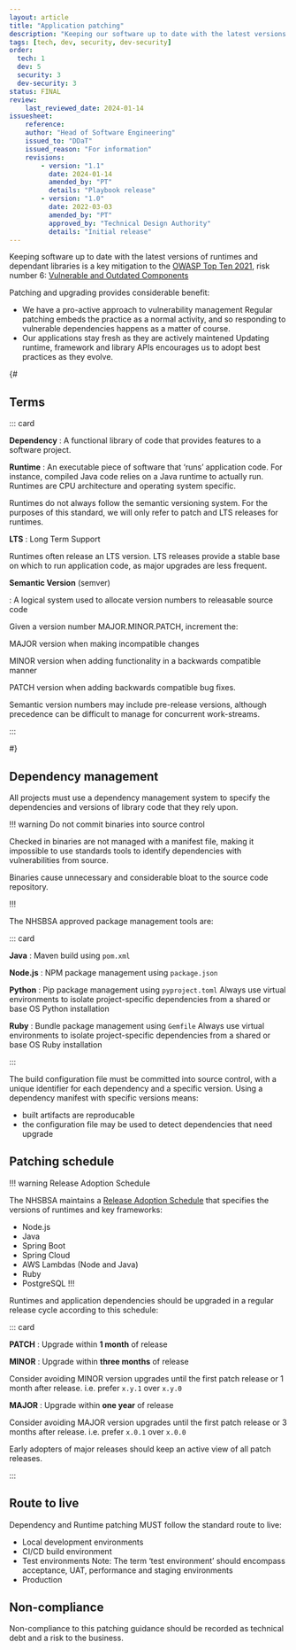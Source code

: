 ```yaml
---
layout: article
title: "Application patching"
description: "Keeping our software up to date with the latest versions of dependant libraries and runtimes"
tags: [tech, dev, security, dev-security]
order:
  tech: 1
  dev: 5
  security: 3
  dev-security: 3
status: FINAL
review:
    last_reviewed_date: 2024-01-14
issuesheet:
    reference: 
    author: "Head of Software Engineering"
    issued_to: "DDaT"
    issued_reason: "For information"
    revisions:
        - version: "1.1"
          date: 2024-01-14
          amended_by: "PT"
          details: "Playbook release"
        - version: "1.0"
          date: 2022-03-03
          amended_by: "PT"
          approved_by: "Technical Design Authority"
          details: "Initial release"
---
```

Keeping software up to date with the latest versions of runtimes and dependant libraries is a key mitigation to the [OWASP Top Ten 2021](https://owasp.org/Top10/), risk number 6: [Vulnerable and Outdated Components](https://owasp.org/Top10/A06_2021-Vulnerable_and_Outdated_Components/)

Patching and upgrading provides considerable benefit:

* We have a pro-active approach to vulnerability management
  Regular patching embeds the practice as a normal activity, and so responding to vulnerable dependencies happens as a matter of course.
* Our applications stay fresh as they are actively maintened
  Updating runtime, framework and library APIs encourages us to adopt best practices as they evolve.

{#

## Terms

::: card

__Dependency__
: A functional library of code that provides features to a software project.

__Runtime__
: An executable piece of software that ‘runs’ application code. For instance, compiled Java code relies on a Java runtime to actually run. Runtimes are CPU architecture and operating system specific.
  
  Runtimes do not always follow the semantic versioning system. For the purposes of this standard, we will only refer to patch and LTS releases for runtimes.

__LTS__
: Long Term Support

  Runtimes often release an LTS version. LTS releases provide a stable base on which to run application code, as major upgrades are less frequent.

__Semantic Version__ (semver)

: A logical system used to allocate version numbers to releasable source code

  Given a version number MAJOR.MINOR.PATCH, increment the:

  MAJOR version when making incompatible changes

  MINOR version when adding functionality in a backwards compatible manner

  PATCH version when adding backwards compatible bug fixes.

  Semantic version numbers may include pre-release versions, although precedence can be difficult to manage for concurrent work-streams.

:::

#}

## Dependency management

All projects must use a dependency management system to specify the dependencies and versions of library code that they rely upon.

!!! warning Do not commit binaries into source control

Checked in binaries are not managed with a manifest file, making it impossible to use standards tools to identify dependencies with vulnerabilities from source.

Binaries cause unnecessary and considerable bloat to the source code repository.

!!!

The NHSBSA approved package management tools are:

::: card

__Java__
: Maven build using `pom.xml`

__Node.js__
: NPM package management using `package.json`

__Python__
: Pip package management using `pyproject.toml`
  Always use virtual environments to isolate project-specific dependencies from a shared or base OS Python installation

__Ruby__
: Bundle package management using `Gemfile`
  Always use virtual environments to isolate project-specific dependencies from a shared or base OS Ruby installation

:::

The build configuration file must be committed into source control, with a unique identifier for each dependency and a specific version. Using a dependency manifest with specific versions means:

* built artifacts are reproducable
* the configuration file may be used to detect dependencies that need upgrade

## Patching schedule

!!! warning Release Adoption Schedule

The NHSBSA maintains a [Release Adoption Schedule](../tech-release-adoption-schedule/) that specifies the versions of runtimes and key frameworks:

* Node.js
* Java
* Spring Boot
* Spring Cloud
* AWS Lambdas (Node and Java)
* Ruby
* PostgreSQL
!!!

Runtimes and application dependencies should be upgraded in a regular release cycle according to this schedule:

::: card

__PATCH__
: Upgrade within __1 month__ of release

__MINOR__
: Upgrade within __three months__ of release

  Consider avoiding MINOR version upgrades until the first patch release or 1 month after release. i.e. prefer `x.y.1` over `x.y.0`

__MAJOR__
: Upgrade within __one year__ of release

  Consider avoiding MAJOR version upgrades until the first patch release or 3 months after release. i.e. prefer `x.0.1` over `x.0.0`

  Early adopters of major releases should keep an active view of all patch releases.

:::

## Route to live

Dependency and Runtime patching MUST follow the standard route to live:

* Local development environments
* CI/CD build environment
* Test environments
  Note: The term ‘test environment’ should encompass acceptance, UAT, performance and staging environments
* Production

## Non-compliance

Non-compliance to this patching guidance should be recorded as technical debt and a risk to the business.
